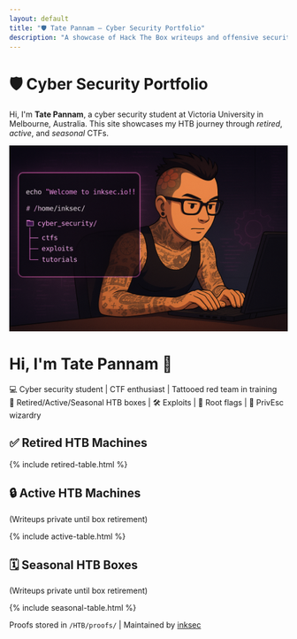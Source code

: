 ```yaml
---
layout: default
title: "🛡️ Tate Pannam – Cyber Security Portfolio"
description: "A showcase of Hack The Box writeups and offensive security journey."
---
```


<link rel="stylesheet" href="/assets/css/style.css">
<div class="container">
 <div class="portfolio">
  <h1 class="highlight">🛡️ Cyber Security Portfolio</h1>
  <p>Hi, I'm <strong>Tate Pannam</strong>, a cyber security student at Victoria University in Melbourne, Australia. This site showcases my HTB journey through <em>retired</em>, <em>active</em>, and <em>seasonal</em> CTFs.</p>
<!-- Hero Banner -->
<div class="hero">
  <img src="https://raw.githubusercontent.com/inkedqt/ctf-writeups/main/assets/tate-banner.png" alt="Tate hacking banner" class="hero-banner" />
  <div class="hero-text">
    <h1>Hi, I'm <span class="highlighted">Tate Pannam</span> 👋</h1>
    <p>💻 Cyber security student | CTF enthusiast | Tattooed red team in training<br />
    🧠 Retired/Active/Seasonal HTB boxes | 🛠️ Exploits | 🚩 Root flags | 🔐 PrivEsc wizardry</p>
  </div>
</div>

  <h2 class="section-title">✅ Retired HTB Machines</h2>
  {% include retired-table.html %}

  <h2 class="section-title">🔒 Active HTB Machines</h2>
  <p class="private-note">(Writeups private until box retirement)</p>
  {% include active-table.html %}

  <h2 class="section-title">🗓️ Seasonal HTB Boxes</h2>
  <p class="private-note">(Writeups private until box retirement)</p>
  {% include seasonal-table.html %}

  <footer>
    <p>Proofs stored in <code>/HTB/proofs/</code> | Maintained by <a href="https://github.com/inkedqt">inksec</a></p>
  </footer>
 </div>
</div>
